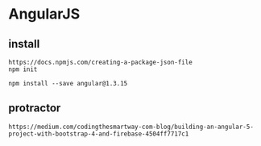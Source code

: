 # AngularJS

## install
```
https://docs.npmjs.com/creating-a-package-json-file
npm init

npm install --save angular@1.3.15
```

## protractor
```
https://medium.com/codingthesmartway-com-blog/building-an-angular-5-project-with-bootstrap-4-and-firebase-4504ff7717c1
```
